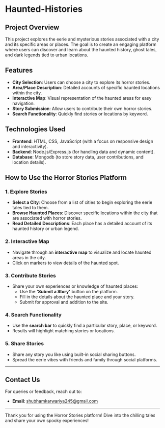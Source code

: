 # Haunted-Histories

## Project Overview
This project explores the eerie and mysterious stories associated with a city and its specific areas or places. The goal is to create an engaging platform where users can discover and learn about the haunted history, ghost tales, and dark legends tied to urban locations.

## Features
- **City Selection**: Users can choose a city to explore its horror stories.
- **Area/Place Description**: Detailed accounts of specific haunted locations within the city.
- **Interactive Map**: Visual representation of the haunted areas for easy navigation.
- **Story Submission**: Allow users to contribute their own horror stories.
- **Search Functionality**: Quickly find stories or locations by keyword.

## Technologies Used
- **Frontend**: HTML, CSS, JavaScript (with a focus on responsive design and interactivity).
- **Backend**: Node.js/Express.js (for handling data and dynamic content).
- **Database**: Mongodb (to store story data, user contributions, and location details).

## How to Use the Horror Stories Platform

### 1. Explore Stories
- **Select a City**: Choose from a list of cities to begin exploring the eerie tales tied to them.
- **Browse Haunted Places**: Discover specific locations within the city that are associated with horror stories.
- **Read Detailed Descriptions**: Each place has a detailed account of its haunted history or urban legend.

### 2. Interactive Map
- Navigate through an **interactive map** to visualize and locate haunted areas in the city.
- Click on markers to view details of the haunted spot.

### 3. Contribute Stories
- Share your own experiences or knowledge of haunted places:
  - Use the **'Submit a Story'** button on the platform.
  - Fill in the details about the haunted place and your story.
  - Submit for approval and addition to the site.

### 4. Search Functionality
- Use the **search bar** to quickly find a particular story, place, or keyword.
- Results will highlight matching stories or locations.

### 5. Share Stories
- Share any story you like using built-in social sharing buttons.
- Spread the eerie vibes with friends and family through social platforms.

---

## Contact Us
For queries or feedback, reach out to:
- **Email**: shubhamkarwariya245@gmail.com
---

Thank you for using the Horror Stories platform! Dive into the chilling tales and share your own spooky experiences!


